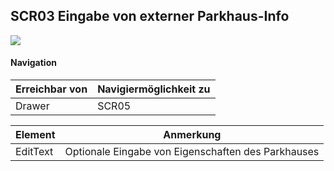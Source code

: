 ## SCR03 Eingabe von externer Parkhaus-Info


![](https://github.com/isd-nunkesser/sd-2019-froyo/blob/master/SCR03.PNG)


#### Navigation
|**Erreichbar von**| **Navigiermöglichkeit zu**|
|-----|----------------|
|Drawer| SCR05 |

|**Element**| **Anmerkung**|
|-----|----------------|
|EditText| Optionale Eingabe von Eigenschaften des Parkhauses |



